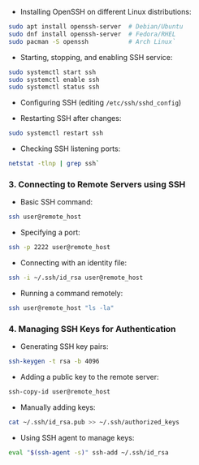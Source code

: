 - Installing OpenSSH on different Linux distributions:
```bash
sudo apt install openssh-server  # Debian/Ubuntu 
sudo dnf install openssh-server  # Fedora/RHEL 
sudo pacman -S openssh           # Arch Linux`
```
    
- Starting, stopping, and enabling SSH service:
``` bash
sudo systemctl start ssh 
sudo systemctl enable ssh 
sudo systemctl status ssh
```
- Configuring SSH (editing `/etc/ssh/sshd_config`)

- Restarting SSH after changes:
``` bash
sudo systemctl restart ssh
```

- Checking SSH listening ports:
``` bash
netstat -tlnp | grep ssh`
```

### **3. Connecting to Remote Servers using SSH**

- Basic SSH command:
``` bash
ssh user@remote_host
```


- Specifying a port:
``` bash
ssh -p 2222 user@remote_host
```

- Connecting with an identity file:
``` bash
ssh -i ~/.ssh/id_rsa user@remote_host
```

- Running a command remotely:
``` bash
ssh user@remote_host "ls -la"
```

### **4. Managing SSH Keys for Authentication**

- Generating SSH key pairs:
``` bash
ssh-keygen -t rsa -b 4096
```

- Adding a public key to the remote server:
``` bash
ssh-copy-id user@remote_host
```

- Manually adding keys:
``` bash
cat ~/.ssh/id_rsa.pub >> ~/.ssh/authorized_keys
```

- Using SSH agent to manage keys:

``` bash
eval "$(ssh-agent -s)" ssh-add ~/.ssh/id_rsa
```
